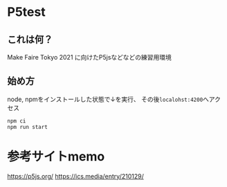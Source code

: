 
# P5test
## これは何？
Make Faire Tokyo 2021 に向けたP5jsなどなどの練習用環境

## 始め方
node, npmをインストールした状態で↓を実行、 その後`localohst:4200`へアクセス
```
npm ci
npm run start
```

# 参考サイトmemo
https://p5js.org/
https://ics.media/entry/210129/
